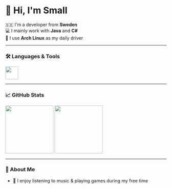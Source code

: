 # 👋 Hi, I'm Small

🇸🇪 I'm a developer from **Sweden**  
💻 I mainly work with **Java** and **C#**  
🐧 I use **Arch Linux** as my daily driver

---

### 🛠️ Languages & Tools
<p>
  <img src="https://skillicons.dev/icons?i=java,cs,linux" height="40" />
</p>

---

### 📈 GitHub Stats
<p>
  <img src="https://github-readme-stats.vercel.app/api?username=SmallGiganiga&show_icons=true&theme=transparent&hide_title=true" height="150" />
  <img src="https://github-readme-streak-stats.herokuapp.com/?user=SmallGiganiga&theme=transparent" height="150" />
</p>

---

### 💬 About Me
- 🎵 I enjoy listening to music & playing games during my free time
